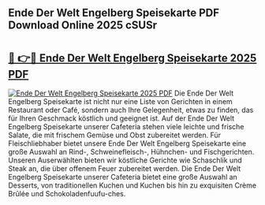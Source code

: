 ## Ende Der Welt Engelberg Speisekarte PDF Download Online 2025 cSUSr

# <h2><a href="http://gcbtaq8.nevu.top/?p=Ende+Der+Welt+Engelberg+Speisekarte">🔗 👉🔴 Ende Der Welt Engelberg Speisekarte 2025 PDF</a></h2>

[![Ende Der Welt Engelberg Speisekarte 2025 PDF](https://i.imgur.com/dBaPXMq.png)](http://gcbtaq8.nevu.top/?p=Ende+Der+Welt+Engelberg+Speisekarte)
Die Ende Der Welt Engelberg Speisekarte ist nicht nur eine Liste von Gerichten in einem Restaurant oder Café, sondern auch Ihre Gelegenheit, etwas zu finden, das für Ihren Geschmack köstlich und geeignet ist. Auf der Ende Der Welt Engelberg Speisekarte unserer Cafeteria stehen viele leichte und frische Salate, die mit frischem Gemüse und Obst zubereitet werden. Für Fleischliebhaber bietet unsere Ende Der Welt Engelberg Speisekarte eine große Auswahl an Rind-, Schweinefleisch-, Hühnchen- und Fischgerichten. Unseren Auserwählten bieten wir köstliche Gerichte wie Schaschlik und Steak an, die über offenem Feuer zubereitet werden. Die Ende Der Welt Engelberg Speisekarte unserer Cafeteria bietet eine große Auswahl an Desserts, von traditionellen Kuchen und Kuchen bis hin zu exquisiten Crème Brûlée und Schokoladenfuufu-ches.
